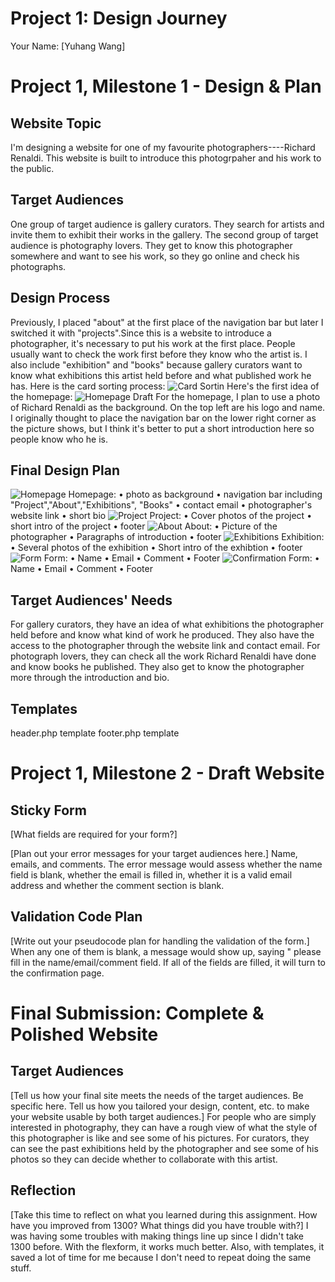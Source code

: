 # Project 1: Design Journey

Your Name: [Yuhang Wang]





# Project 1, Milestone 1 - Design & Plan

## Website Topic

I'm designing a website for one of my favourite photographers----Richard Renaldi. This website is built to introduce this photogrpaher and his work to the public.

## Target Audiences

One group of target audience is gallery curators. They search for artists and invite them to exhibit their works in the gallery.
The second group of target audience is photography lovers. They get to know this photographer somewhere and want to see his work, so they go online and check his photographs.

## Design Process


Previously, I placed "about" at the first place of the navigation bar but later I switched it with "projects".Since this is a website to introduce a photographer, it's necessary to put his work at the first place. People usually want to check the work first before they know who the artist is. I also include "exhibition" and "books" because gallery curators want to know what exhibitions this artist held before and what published work he has. Here is the card sorting process:
![Card Sortin](CardSorting.JPG)
Here's the first idea of the homepage:
![Homepage Draft](1.JPG)
For the homepage, I plan to use a photo of Richard Renaldi as the background. On the top left are his logo and name. I originally thought to place the navigation bar on the lower right corner as the picture shows, but I think it's better to put a short introduction here so people know who he is.




## Final Design Plan



![Homepage](Final1.JPG)
Homepage:
• photo as background
• navigation bar including "Project","About","Exhibitions", "Books"
• contact email
• photographer's website link
• short bio
![Project](Final2.JPG)
Project:
• Cover photos of the project
• short intro of the project
• footer
![About](Final3.JPG)
About:
• Picture of the photographer
• Paragraphs of introduction
• footer
![Exhibitions](Final4.JPG)
Exhibition:
• Several photos of the exhibition
• Short intro of the exhibtion
• footer
![Form](Form1.JPG)
Form:
• Name
• Email
• Comment
• Footer
![Confirmation](Form2.JPG)
Form:
• Name
• Email
• Comment
• Footer

## Target Audiences' Needs

For gallery curators, they have an idea of what exhibitions the photographer held before and know what kind of work he produced. They also have the access to the photographer through the website link and contact email.
For photograph lovers, they can check all the work Richard Renaldi have done and know books he published. They also get to know the photographer more through the introduction and bio.

## Templates


header.php template
footer.php template

# Project 1, Milestone 2 - Draft Website

## Sticky Form

[What fields are required for your form?]

[Plan out your error messages for your target audiences here.]
Name, emails, and comments.
The error message would assess whether the name field is blank, whether the email is filled in, whether it is a valid email address and whether the comment section is blank.
## Validation Code Plan

[Write out your pseudocode plan for handling the validation of the form.]
When any one of them is blank, a message would show up, saying " please fill in the name/email/comment field. If all of the fields are filled, it will turn to the confirmation page.

# Final Submission: Complete & Polished Website

## Target Audiences

[Tell us how your final site meets the needs of the target audiences. Be specific here. Tell us how you tailored your design, content, etc. to make your website usable by both target audiences.]
For people who are simply interested in photography, they can have a rough view of what the style of this photographer is like and see some of his pictures. For curators, they can see the past exhibitions held by the photographer and see some of his photos so they can decide whether to collaborate with this artist.
## Reflection

[Take this time to reflect on what you learned during this assignment. How have you improved from 1300? What things did you have trouble with?]
I was having some troubles with making things line up since I didn't take 1300 before. With the flexform, it works much better. Also, with templates, it saved a lot of time for me because I don't need to repeat doing the same stuff.
